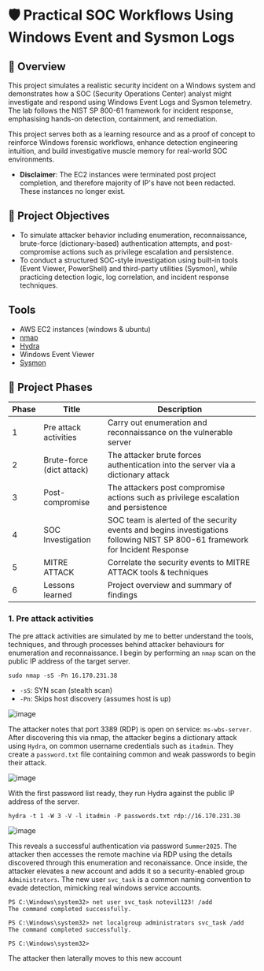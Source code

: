 # 🛡️ Practical SOC Workflows Using Windows Event and Sysmon Logs

## 📘 Overview
This project simulates a realistic security incident on a Windows system and demonstrates how a SOC (Security Operations Center) analyst might investigate and respond using Windows Event Logs and Sysmon telemetry. The lab follows the NIST SP 800-61 framework for incident response, emphasising hands-on detection, containment, and remediation.

This project serves both as a learning resource and as a proof of concept to reinforce Windows forensic workflows, enhance detection engineering intuition, and build investigative muscle memory for real-world SOC environments.

- **Disclaimer**: The EC2 instances were terminated post project completion, and therefore majority of IP's have not been redacted. These instances no longer exist.

## 🎯 Project Objectives
- To simulate attacker behavior including enumeration, reconnaissance, brute-force (dictionary-based) authentication attempts, and post-compromise actions such as privilege escalation and persistence.
- To conduct a structured SOC-style investigation using built-in tools (Event Viewer, PowerShell) and third-party utilities (Sysmon), while practicing detection logic, log correlation, and incident response techniques.

## Tools
- AWS EC2 instances (windows & ubuntu)
- [nmap](https://nmap.org/)
- [Hydra](https://www.kali.org/tools/hydra/)
- Windows Event Viewer
- [Sysmon](https://learn.microsoft.com/en-us/sysinternals/downloads/sysmon)

## 📌 Project Phases
| Phase | Title | Description |
|-------|-------|-------------|
| 1     | Pre attack activities | Carry out enumeration and reconnaissance on the vulnerable server |
| 2     | Brute-force (dict attack) | The attacker brute forces authentication into the server via a dictionary attack | 
| 3     | Post-compromise | The attackers post compromise actions such as privilege escalation and persistence |
| 4     | SOC Investigation | SOC team is alerted of the security events and begins investigations following NIST SP 800-61 framework for Incident Response |
| 5     | MITRE ATTACK | Correlate the security events to MITRE ATTACK tools & techniques |
| 6     | Lessons learned | Project overview and summary of findings |

### 1. Pre attack activities
The pre attack activities are simulated by me to better understand the tools, techniques, and through processes behind attacker behaviours for enumeration and reconnaissance. I begin by performing an `nmap` scan on the public IP address of the target server.

```
sudo nmap -sS -Pn 16.170.231.38
```

- `-sS`: SYN scan (stealth scan)
- `-Pn`: Skips host discovery (assumes host is up)

![image](https://github.com/user-attachments/assets/f489032b-e585-41cf-a6fa-7a311ce935fc)

The attacker notes that port 3389 (RDP) is open on service: `ms-wbs-server`. After discovering this via nmap, the attacker begins a dictionary attack using `Hydra`, on common username credentials such as `itadmin`. They create a `password.txt` file containing common and weak passwords to begin their attack.

![image](https://github.com/user-attachments/assets/8d291ff1-beac-474e-bdf9-bf463967b840)

With the first password list ready, they run Hydra against the public IP address of the server.

```
hydra -t 1 -W 3 -V -l itadmin -P passwords.txt rdp://16.170.231.38
```

![image](https://github.com/user-attachments/assets/72b187f8-094e-4f00-80d1-72974e738c27)

This reveals a successful authentication via password `Summer2025`. The attacker then accesses the remote machine via RDP using the details discovered through this enumeration and reconaissance. Once inside, the attacker elevates a new account and adds it so a security-enabled group `Administrators`. The new user `svc_task` is a common naming convention to evade detection, mimicking real windows service accounts.

```
PS C:\Windows\system32> net user svc_task notevil123! /add
The command completed successfully.

PS C:\Windows\system32> net localgroup administrators svc_task /add
The command completed successfully.

PS C:\Windows\system32>
```

The attacker then laterally moves to this new account 


  
